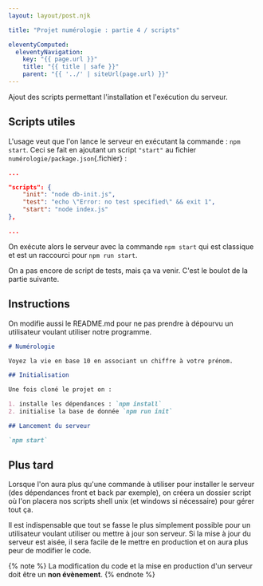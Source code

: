 ```yaml
---
layout: layout/post.njk

title: "Projet numérologie : partie 4 / scripts"

eleventyComputed:
  eleventyNavigation:
    key: "{{ page.url }}"
    title: "{{ title | safe }}"
    parent: "{{ '../' | siteUrl(page.url) }}"
---
```


Ajout des scripts permettant l'installation et l'exécution du serveur.

## Scripts utiles

L'usage veut que l'on lance le serveur en exécutant la commande : `npm start`. Ceci se fait en ajoutant un script `"start"` au fichier `numérologie/package.json`{.fichier} :

```json
...

"scripts": {
    "init": "node db-init.js",
    "test": "echo \"Error: no test specified\" && exit 1",
    "start": "node index.js"
},

...
```

On exécute alors le serveur avec la commande `npm start` qui est classique et est un raccourci pour `npm run start`.

On a pas encore de script de tests, mais ça va venir. C'est le boulot de la partie suivante.

## Instructions

On modifie aussi le README.md pour ne pas prendre à dépourvu un utilisateur voulant utiliser notre programme.

```markdown
# Numérologie

Voyez la vie en base 10 en associant un chiffre à votre prénom.

## Initialisation

Une fois cloné le projet on :

1. installe les dépendances : `npm install`
2. initialise la base de donnée `npm run init`

## Lancement du serveur

`npm start`
```

## Plus tard

Lorsque l'on aura plus qu'une commande à utiliser pour installer le serveur (des dépendances front et back par exemple), on créera un dossier script où l'on placera nos scripts shell unix (et windows si nécessaire) pour gérer tout ça.

Il est indispensable que tout se fasse le plus simplement possible pour un utilisateur voulant utiliser ou mettre à jour son serveur. Si la mise à jour du serveur est aisée, il sera facile de le mettre en production et on aura plus peur de modifier le code.

{% note %}
La modification du code et la mise en production d'un serveur doit être un **non évènement**.
{% endnote %}
